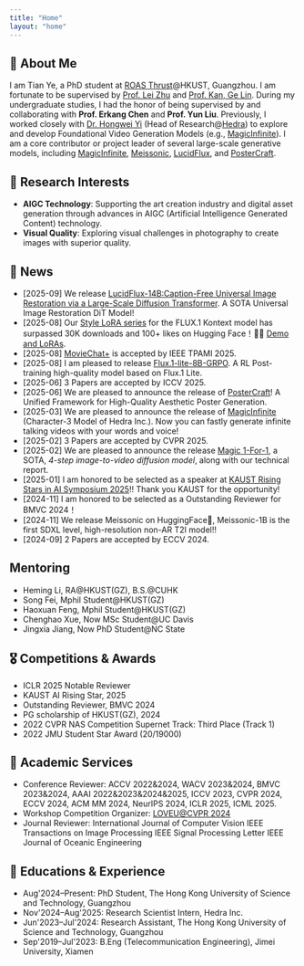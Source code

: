 ```yaml
---
title: "Home"
layout: "home"
---
```


## 👋 About Me

I am Tian Ye, a PhD student at [ROAS Thrust](https://www.hkust-gz.edu.cn/academics/hubs-and-thrust-areas/systems-hub/robotics-and-autonomous-systems/)@HKUST, Guangzhou. I am fortunate to be supervised by [Prof. Lei Zhu](https://sites.google.com/site/indexlzhu/home) and [Prof. Kan, Ge Lin](https://repository.hkust.edu.hk/ir/AuthorProfile/kan-ge-lin). During my undergraduate studies, I had the honor of being supervised by and collaborating with **Prof. Erkang Chen** and **Prof. Yun Liu**. Previously, I worked closely with [Dr. Hongwei Yi](https://xyyhw.top/) (Head of Research@[Hedra](https://www.hedra.com/)) to explore and develop Foundational Video Generation Models (e.g., [MagicInfinite](https://magicinfinite.github.io)). 
I am a core contributor or project leader of several large-scale generative models, including [MagicInfinite](https://magicinfinite.github.io), [Meissonic](https://arxiv.org/abs/2410.08261), [LucidFlux](https://w2genai-lab.github.io/LucidFlux/), and [PosterCraft](https://ephemeral182.github.io/PosterCraft/).

## 🔬 Research Interests

- **AIGC Technology**: Supporting the art creation industry and digital asset generation through advances in AIGC (Artificial Intelligence Generated Content) technology.
- **Visual Quality**: Exploring visual challenges in photography to create images with superior quality.


## 📰 News
- [2025-09] We release [LucidFlux-14B:Caption-Free Universal Image Restoration via a Large-Scale Diffusion Transformer](https://w2genai-lab.github.io/LucidFlux/). A SOTA Universal Image Restoration DiT Model!
- [2025-08] Our [Style LoRA series](https://huggingface.co/Owen777/Kontext-Style-Loras) for the FLUX.1 Kontext model has surpassed 30K downloads and 100+ likes on Hugging Face！🎉🎉 [Demo and LoRAs](https://huggingface.co/Kontext-Style).
- [2025-08] [MovieChat+](https://arxiv.org/pdf/2404.17176?) is accepted by IEEE TPAMI 2025.
- [2025-08] I am pleased to release [Flux.1-lite-8B-GRPO](https://huggingface.co/Owen777/flux.1-lite-8B-GRPO). A RL Post-training high-quality model based on Flux.1 Lite.
- [2025-06] 3 Papers are accepted by ICCV 2025.
- [2025-06] We are pleased to announce the release of [PosterCraft](https://ephemeral182.github.io/PosterCraft/)! A Unified Framework for High-Quality Aesthetic Poster Generation.
- [2025-03] We are pleased to announce the release of [MagicInfinite](https://magicinfinite.github.io) (Character-3 Model of Hedra Inc.). Now you can fastly generate infinite talking videos with your words and voice!
- [2025-02] 3 Papers are accepted by CVPR 2025.
- [2025-02] We are pleased to announce the release [Magic 1-For-1](https://magic-141.github.io/Magic-141/), a SOTA, *4-step image-to-video diffusion model*, along with our technical report.
- [2025-01] I am honored to be selected as a speaker at [KAUST Rising Stars in AI Symposium 2025](https://www.kaust.edu.sa/en/news/rising-stars-in-ai-symposium-2025)!! Thank you KAUST for the opportunity!
- [2024-11] I am honored to be selected as a Outstanding Reviewer for BMVC 2024！
- [2024-11] We release Meissonic on HuggingFace🎉, Meissonic-1B is the first SDXL level, high-resolution non-AR T2I model!!
- [2024-09] 2 Papers are accepted by ECCV 2024.

 
 
## Mentoring

- Heming Li, RA@HKUST(GZ), B.S.@CUHK
- Song Fei, Mphil Student@HKUST(GZ)
- Haoxuan Feng, Mphil Student@HKUST(GZ)
- Chenghao Xue, Now MSc Student@UC Davis
- Jingxia Jiang, Now PhD Student@NC State


## 🎖 Competitions & Awards 

- ICLR 2025 Notable Reviewer
- KAUST AI Rising Star, 2025
- Outstanding Reviewer, BMVC 2024
- PG scholarship of HKUST(GZ), 2024
- 2022 CVPR NAS Competition Supernet Track: Third Place (Track 1)
- 2022 JMU Student Star Award (20/19000)


## 💬 Academic Services

- Conference Reviewer: ACCV 2022&2024, WACV 2023&2024, BMVC 2023&2024, AAAI 2022&2023&2024&2025, ICCV 2023, CVPR 2024, ECCV 2024, ACM MM 2024, NeurIPS 2024, ICLR 2025, ICML 2025.
- Workshop Competition Organizer: [LOVEU@CVPR 2024](https://sites.google.com/view/loveucvpr24/track1)
- Journal Reviewer: 
  International Journal of Computer Vision
  IEEE Transactions on Image Processing
  IEEE Signal Processing Letter
  IEEE Journal of Oceanic Engineering


## 📖 Educations & Experience

- Aug'2024–Present: PhD Student, The Hong Kong University of Science and Technology, Guangzhou
- Nov'2024–Aug'2025: Research Scientist Intern, Hedra Inc.
- Jun'2023–Jul'2024: Research Assistant, The Hong Kong University of Science and Technology, Guangzhou
- Sep'2019–Jul'2023: B.Eng (Telecommunication Engineering), Jimei University, Xiamen


